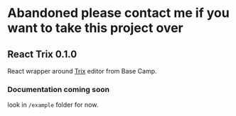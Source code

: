 # Abandoned please contact me if you want to take this project over

## React Trix 0.1.0

React wrapper around [Trix](https://github.com/basecamp/trix) editor from Base Camp.

### Documentation coming soon

look in `/example` folder for now.
